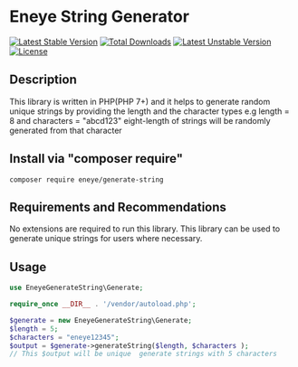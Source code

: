 # Eneye String Generator
[![Latest Stable Version](https://poser.pugx.org/eneye/generate-string/v)](//packagist.org/packages/eneye/generate-string) [![Total Downloads](https://poser.pugx.org/eneye/generate-string/downloads)](//packagist.org/packages/eneye/generate-string) [![Latest Unstable Version](https://poser.pugx.org/eneye/generate-string/v/unstable)](//packagist.org/packages/eneye/generate-string) [![License](https://poser.pugx.org/eneye/generate-string/license)](//packagist.org/packages/eneye/generate-string)

## Description
This library is written in  PHP(PHP 7+) and it helps to generate random unique strings by providing the length and the character types e.g length = 8 and characters = "abcd123"
eight-length of strings will be randomly generated from that character

## Install via "composer require"
```shell
composer require eneye/generate-string
```
## Requirements and Recommendations
No extensions are required to run this library.
This library can be used to generate unique strings for users where necessary.

## Usage
```php
use EneyeGenerateString\Generate;

require_once __DIR__ . '/vendor/autoload.php'; 

$generate = new EneyeGenerateString\Generate;
$length = 5;
$characters = "eneye12345";
$output = $generate->generateString($length, $characters );
// This $output will be unique  generate strings with 5 characters
```



